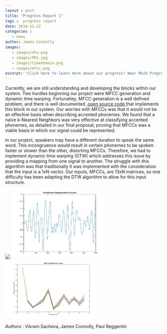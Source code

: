 ```yaml
---
layout : post
title: "Progress Report 1" 
tags :  progress report 
date: 2016-11-22
categories : 
   - news
author: James Connolly
images:
   - images/dtw.png
   - images/PR1.jpg
   - images/timedomain.png 
   - images/mfcc.png   
excerpt: "Click here to learn more about our progress! Wow! Much Progress! Very Advances! "
---
```



Currently, we are still understanding and developing the blocks within our system. Two hurdles beginning our project were MFCC generation and dynamic time warping. Fortunatley, MFCC generation is a well defined problem, and there is well documented ,<a href="https://www.mathworks.com/matlabcentral/fileexchange/32849-htk-mfcc-matlab/content/mfcc/mfcc.m">open source code </a> that implements this block in our system. Our worries with MFCCs was that it would not be an effective basis when describing accented phonemes. We found that a naive k-Nearest Neighbors was very effective at classifying accented phonemes, as detailed in our final proposal, proving that MFCCs was a viable basis in which our signal could be represented. 


In our project, speakers may have a different duration to speak the same word. This incongruence would result in certain phonemes to be spoken faster or slower than the other, distorting MFCCs. Therefore, we had to implement dynamic time warping (DTW) which addresses this issue by providing a mapping from one signal to another. The struggle with this algorithm was that traditionally it was implemented with the consideration that the input is a 1xN vector. Our inputs, MFCCs, are 13xN matrices, so one difficulty has been adapting the DTW algorithm to allow for this input structure.


<img src="/images/images/dtw.png" style="width:300px">
<img src="/images/timedomain.png" style="width:300px">
<img src="/images/mfcc.png" style="width:300px">


_Authors_ : Vikram Sacheva, James Connolly, Paul Reggentin

